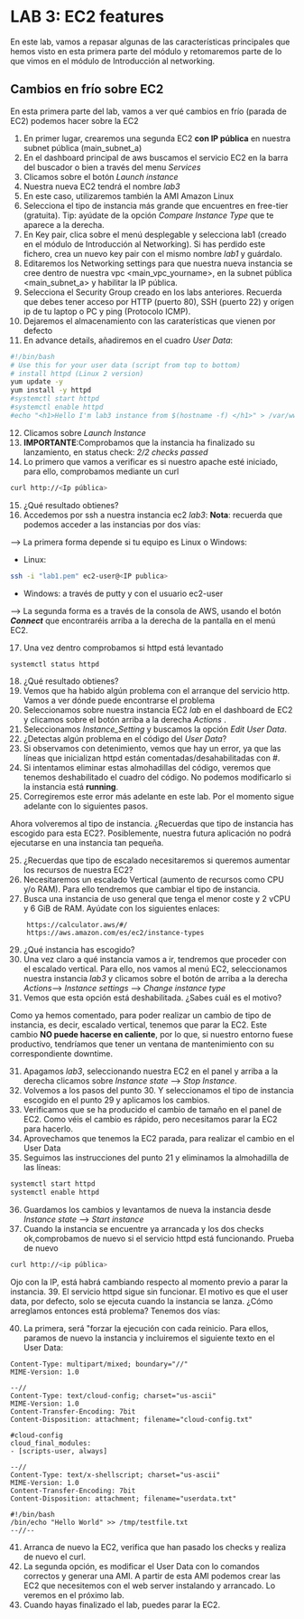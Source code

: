 # LAB 3: EC2 features

En este lab, vamos a repasar algunas de las características principales que hemos visto en esta primera parte del módulo y retomaremos parte de lo que vimos en el módulo de Introducción al networking.

## Cambios en frío sobre EC2

En esta primera parte del lab, vamos a ver qué cambios en frío (parada de EC2) podemos hacer sobre la EC2

1. En primer lugar, crearemos una segunda EC2 **con IP pública** en nuestra subnet pública (main_subnet_a)
2. En el dashboard principal de aws buscamos el servicio EC2 en la barra del buscador o bien a través del menu _Services_
3. Clicamos sobre el botón _Launch instance_
4. Nuestra nueva EC2 tendrá el nombre _lab3_
5. En este caso, utilizaremos también la AMI Amazon Linux
6. Selecciona el tipo de instancia más grande que encuentres en free-tier (gratuita). Tip: ayúdate de la opción _Compare Instance Type_ que te aparece a la derecha.
7. En Key pair, clica sobre el menú desplegable y selecciona lab1 (creado en el módulo de Introducción al Networking). Si has perdido este fichero, crea un nuevo key pair con el mismo nombre _lab1_ y guárdalo.
8. Editaremos los Networking settings para que nuestra nueva instancia se cree dentro de nuestra vpc <main_vpc_yourname>, en la subnet pública <main_subnet_a> y habilitar la IP pública.
9. Selecciona el Security Group creado en los labs anteriores. Recuerda que debes tener acceso por HTTP (puerto 80), SSH (puerto 22) y orígen ip de tu laptop o PC y ping (Protocolo ICMP).
10. Dejaremos el almacenamiento con las caraterísticas que vienen por defecto
11. En advance details, añadiremos en el cuadro _User Data_:
```bash
#!/bin/bash
# Use this for your user data (script from top to bottom)
# install httpd (Linux 2 version)
yum update -y
yum install -y httpd
#systemctl start httpd
#systemctl enable httpd
#echo "<h1>Hello I'm lab3 instance from $(hostname -f) </h1>" > /var/www/html/index.html
```
12. Clicamos sobre _Launch Instance_
13. **IMPORTANTE**:Comprobamos que la instancia ha finalizado su lanzamiento, en status check: _2/2 checks passed_
14. Lo primero que vamos a verificar es si nuestro apache esté iniciado, para ello, comprobamos mediante un curl 
```bash
curl http://<Ip pública>
```
15. ¿Qué resultado obtienes? 
16. Accedemos por ssh a nuestra instancia ec2 _lab3_:
 **Nota**: recuerda que podemos acceder a las instancias por dos vías:
 
--> La primera forma depende si tu equipo es Linux o Windows:
* Linux:
```bash 
ssh -i "lab1.pem" ec2-user@<IP publica>
````
* Windows: a través de putty y con el usuario ec2-user

--> La segunda forma es a través de la consola de AWS, usando el botón **_Connect_** que encontraréis arriba a la derecha de la pantalla en el menú EC2.

17. Una vez dentro comprobamos si httpd está levantado
```bash 
systemctl status httpd
```
18. ¿Qué resultado obtienes?
19. Vemos que ha habido algún problema con el arranque del servicio http. Vamos a ver dónde puede encontrarse el problema
20. Seleccionamos sobre nuestra instancia EC2 _lab_ en el dashboard de EC2 y clicamos sobre el botón arriba a la derecha _Actions_ .
21. Seleccionamos _Instance_Setting_ y buscamos la opción _Edit User Data_.
22. ¿Detectas algún problema en el código del _User Data_?
23. Si observamos con detenimiento, vemos que hay un error, ya que las líneas que inicializan httpd están comentadas/desahabilitadas con #.
24. Si intentamos eliminar estas almohadillas del código, veremos que tenemos deshabilitado el cuadro del código. No podemos modificarlo si la instancia está **running**.
25. Corregiremos este error más adelante en este lab. Por el momento sigue adelante con lo siguientes pasos.

Ahora volveremos al tipo de instancia. ¿Recuerdas que tipo de instancia has escogido para esta EC2?. Posiblemente, nuestra futura aplicación no podrá ejecutarse en una instancia tan pequeña. 

25. ¿Recuerdas que tipo de escalado necesitaremos si queremos aumentar los recursos de nuestra EC2?
26. Necesitaremos un escalado Vertical (aumento de recursos como CPU y/o RAM). Para ello tendremos que cambiar el tipo de instancia. 
27. Busca una instancia de uso general que tenga el menor coste y 2 vCPU y 6 GiB de RAM. Ayúdate con los siguientes enlaces:
```
    https://calculator.aws/#/
    https://aws.amazon.com/es/ec2/instance-types
```
29. ¿Qué instancia has escogido?
30. Una vez claro a qué instancia vamos a ir, tendremos que proceder con el escalado vertical. Para ello, nos vamos al menú EC2, seleccionamos nuestra instancia _lab3_ y clicamos sobre el botón de arriba a la derecha _Actions_--> _Instance settings_ --> _Change instance type_ 
31. Vemos que esta opción está deshabilitada. ¿Sabes cuál es el motivo?

Como ya hemos comentado, para poder realizar un cambio de tipo de instancia, es decir, escalado vertical, tenemos que parar la EC2. Este cambio **NO puede hacerse en caliente**, por lo que, si nuestro entorno fuese productivo, tendríamos que tener un ventana de mantenimiento con su correspondiente downtime.

31. Apagamos _lab3_, seleccionando nuestra EC2 en el panel y arriba a la derecha clicamos sobre _Instance state_ --> _Stop Instance_.
32. Volvemos a los pasos del punto 30. Y seleccionamos el tipo de instancia escogido en el punto 29 y aplicamos los cambios.
33. Verificamos que se ha producido el cambio de tamaño en el panel de EC2. Como véis el cambio es rápido, pero necesitamos parar la EC2 para hacerlo.
34. Aprovechamos que tenemos la EC2 parada, para realizar el cambio en el User Data
35. Seguimos las instrucciones del punto 21 y eliminamos la almohadilla de las líneas:
```bash
systemctl start httpd
systemctl enable httpd
```
36. Guardamos los cambios y levantamos de nueva la instancia desde _Instance state_ --> _Start instance_
37. Cuando la instancia se encuentre ya arrancada y los dos checks ok,comprobamos de nuevo si el servicio httpd está funcionando. Prueba de nuevo
```bash
curl http://<ip pública>
```
Ojo con la IP, está habrá cambiando respecto al momento previo a parar la instancia.
39. El servicio httpd sigue sin funcionar. El motivo es que el user data, por defecto, solo se ejecuta cuando la instancia se lanza. ¿Cómo arreglamos entonces está problema? Tenemos dos vías:

40. La primera, será "forzar la ejecución con cada reinicio. Para ellos, paramos de nuevo la instancia y incluiremos el siguiente texto en el User Data:
```
Content-Type: multipart/mixed; boundary="//"
MIME-Version: 1.0

--//
Content-Type: text/cloud-config; charset="us-ascii"
MIME-Version: 1.0
Content-Transfer-Encoding: 7bit
Content-Disposition: attachment; filename="cloud-config.txt"

#cloud-config
cloud_final_modules:
- [scripts-user, always]

--//
Content-Type: text/x-shellscript; charset="us-ascii"
MIME-Version: 1.0
Content-Transfer-Encoding: 7bit
Content-Disposition: attachment; filename="userdata.txt"

#!/bin/bash
/bin/echo "Hello World" >> /tmp/testfile.txt
--//--
```

41. Arranca de nuevo la EC2, verifica que han pasado los checks y realiza de nuevo el curl.
42. La segunda opción, es modificar el User Data con lo comandos correctos y generar una AMI. A partir de esta AMI podemos crear las EC2 que necesitemos con el web server instalando y arrancado. Lo veremos en el próximo lab.
43.  Cuando hayas finalizado el lab, puedes parar la EC2.
